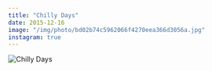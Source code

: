 ```yaml
---
title: "Chilly Days"
date: 2015-12-16
image: "/img/photo/bd02b74c5962066f4270eea366d3056a.jpg"
instagram: true
---
```


![Chilly Days](/img/photo/bd02b74c5962066f4270eea366d3056a.jpg)
